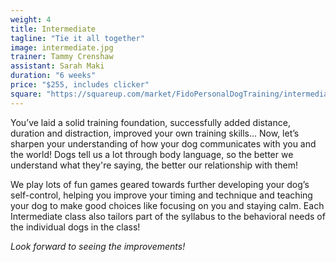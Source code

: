 ```yaml
---
weight: 4
title: Intermediate
tagline: "Tie it all together"
image: intermediate.jpg
trainer: Tammy Crenshaw
assistant: Sarah Maki
duration: "6 weeks"
price: "$255, includes clicker"
square: "https://squareup.com/market/FidoPersonalDogTraining/intermediate-web"
---
```

You’ve laid a solid training foundation, successfully added distance, duration and distraction, improved your own training skills… Now, let’s sharpen your understanding of how your dog communicates with you and the world! Dogs tell us a lot through body language, so the better we understand what they're saying, the better our relationship with them! 

We play lots of fun games geared towards further developing your dog’s self-control, helping you improve your timing and technique and teaching your dog to make good choices like focusing on you and staying calm. Each Intermediate class also tailors part of the syllabus to the behavioral needs of the individual dogs in the class!

_Look forward to seeing the improvements!_
